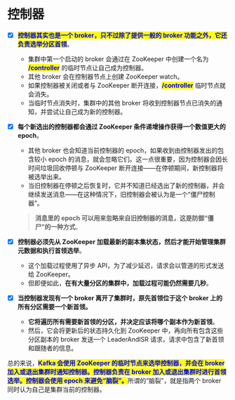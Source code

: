 # 控制器

* [x] <mark style="color:blue;">**控制器其实也是一个 broker，只不过除了提供一般的 broker 功能之外，它还负责选举分区首领**</mark>。
  * 集群中第一个启动的 broker 会通过在 ZooKeeper 中创建一个名为 <mark style="color:blue;">**/controller**</mark> 的临时节点让自己成为控制器。
  * 其他 broker 会在控制器节点上创建 ZooKeeper watch。
  * 如果控制器被关闭或者与 ZooKeeper 断开连接，<mark style="color:blue;">**/controller**</mark> 临时节点就会消失。
  * 当临时节点消失时，集群中的其他 broker 将收到控制器节点已消失的通知，并尝试让自己成为新的控制器。
*   [x] **每个新选出的控制器都会通过 ZooKeeper 条件递增操作获得一个数值更大的 epoch**。

    * 其他 broker 也会知道当前控制器的 epoch，如果收到由控制器发出的包含较小 epoch 的消息，就会忽略它们。这一点很重要，因为控制器会因长时间垃圾回收停顿与 ZooKeeper 断开连接——在停顿期间，新控制器将被选举出来。
    * 当旧控制器在停顿之后恢复时，它并不知道已经选出了新的控制器，并会继续发送消息——在这种情况下，旧控制器会被认为是一个“僵尸控制器”。

    > **消息里的 epoch 可以用来忽略来自旧控制器的消息，这是防御“僵尸”的一种方式**。
* [x] **控制器必须先从 ZooKeeper 加载最新的副本集状态，然后才能开始管理集群元数据和执行首领选举**。
  * 这个加载过程使用了异步 API，为了减少延迟，请求会以管道的形式发送给 ZooKeeper。
  * 但即便如此，**在有大量分区的集群中，加载过程可能仍然需要几秒**。
* [x] **当控制器发现有一个 broker 离开了集群时，原先首领位于这个 broker 上的所有分区需要一个新首领。**
  * **它将遍历所有需要新首领的分区，并决定应该将哪个副本作为新首领**。
  * 然后，它会将更新后的状态持久化到 ZooKeeper 中，再向所有包含这些分区副本的 broker 发送一个 LeaderAndISR 请求，请求中包含了新首领和跟随者的信息。

总的来说，<mark style="color:blue;">**Kafka 会使用 ZooKeeper 的临时节点来选举控制器，并会在 broker 加入或退出集群时通知控制器。控制器负责在 broker 加入或退出集群时进行首领选举。控制器会使用 epoch 来避免“脑裂”。**</mark>所谓的“脑裂”，就是指两个 broker 同时认为自己是集群当前的控制器。
